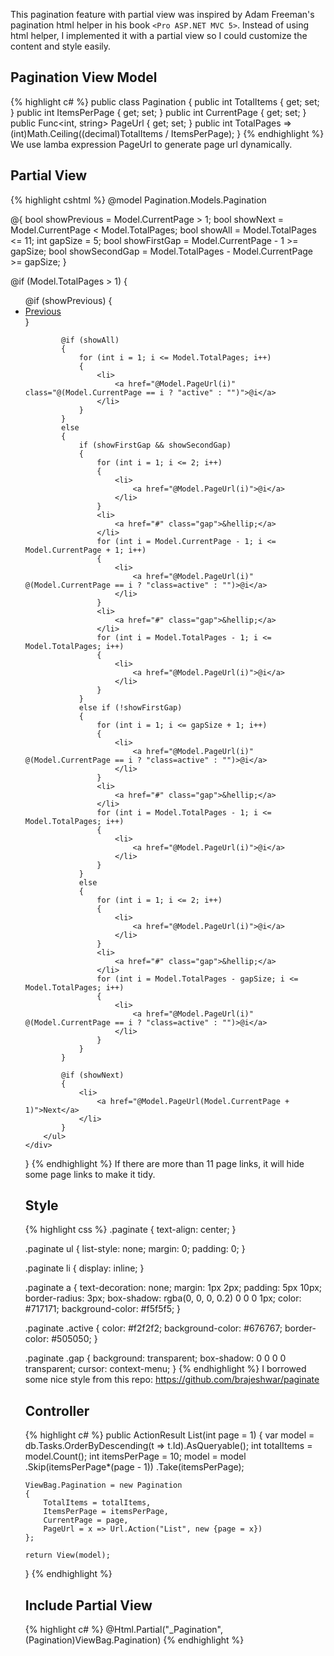 This pagination feature with partial view was inspired by Adam Freeman's pagination html helper in his book `<Pro ASP.NET MVC 5>`. Instead of using html helper, I implemented it with a partial view so I could customize the content and style easily.<!-- more -->

## Pagination View Model
{% highlight c# %}
public class Pagination
{
    public int TotalItems { get; set; }
    public int ItemsPerPage { get; set; }
    public int CurrentPage { get; set; }
    public Func<int, string> PageUrl { get; set; }
    public int TotalPages => (int)Math.Ceiling((decimal)TotalItems / ItemsPerPage);
}
{% endhighlight %}
We use lamba expression PageUrl to generate page url dynamically.

## Partial View
{% highlight cshtml %}
@model Pagination.Models.Pagination

@{
    bool showPrevious = Model.CurrentPage > 1;
    bool showNext = Model.CurrentPage < Model.TotalPages;
    bool showAll = Model.TotalPages <= 11;
    int gapSize = 5;
    bool showFirstGap = Model.CurrentPage - 1 >= gapSize;
    bool showSecondGap = Model.TotalPages - Model.CurrentPage >= gapSize;
}

@if (Model.TotalPages > 1)
{
    <div class="paginate">
        <ul>
            @if (showPrevious)
            {
                <li>
                    <a href="@Model.PageUrl(Model.CurrentPage - 1)">Previous</a>
                </li>
            }

            @if (showAll)
            {
                for (int i = 1; i <= Model.TotalPages; i++)
                {
                    <li>
                        <a href="@Model.PageUrl(i)" class="@(Model.CurrentPage == i ? "active" : "")">@i</a>
                    </li>
                }
            }
            else
            {
                if (showFirstGap && showSecondGap)
                {
                    for (int i = 1; i <= 2; i++)
                    {
                        <li>
                            <a href="@Model.PageUrl(i)">@i</a>
                        </li>
                    }
                    <li>
                        <a href="#" class="gap">&hellip;</a>
                    </li>
                    for (int i = Model.CurrentPage - 1; i <= Model.CurrentPage + 1; i++)
                    {
                        <li>
                            <a href="@Model.PageUrl(i)" @(Model.CurrentPage == i ? "class=active" : "")>@i</a>
                        </li>
                    }
                    <li>
                        <a href="#" class="gap">&hellip;</a>
                    </li>
                    for (int i = Model.TotalPages - 1; i <= Model.TotalPages; i++)
                    {
                        <li>
                            <a href="@Model.PageUrl(i)">@i</a>
                        </li>
                    }
                }
                else if (!showFirstGap)
                {
                    for (int i = 1; i <= gapSize + 1; i++)
                    {
                        <li>
                            <a href="@Model.PageUrl(i)" @(Model.CurrentPage == i ? "class=active" : "")>@i</a>
                        </li>
                    }
                    <li>
                        <a href="#" class="gap">&hellip;</a>
                    </li>
                    for (int i = Model.TotalPages - 1; i <= Model.TotalPages; i++)
                    {
                        <li>
                            <a href="@Model.PageUrl(i)">@i</a>
                        </li>
                    }
                }
                else
                {
                    for (int i = 1; i <= 2; i++)
                    {
                        <li>
                            <a href="@Model.PageUrl(i)">@i</a>
                        </li>
                    }
                    <li>
                        <a href="#" class="gap">&hellip;</a>
                    </li>
                    for (int i = Model.TotalPages - gapSize; i <= Model.TotalPages; i++)
                    {
                        <li>
                            <a href="@Model.PageUrl(i)" @(Model.CurrentPage == i ? "class=active" : "")>@i</a>
                        </li>
                    }
                }
            }

            @if (showNext)
            {
                <li>
                    <a href="@Model.PageUrl(Model.CurrentPage + 1)">Next</a>
                </li>
            }
        </ul>
    </div>
}
{% endhighlight %}
If there are more than 11 page links, it will hide some page links to make it tidy.

## Style
{% highlight css %}
.paginate {
  text-align: center; 
}

.paginate ul {
    list-style: none;
    margin: 0;
    padding: 0; 
}

.paginate li {
    display: inline; 
}

.paginate a {
    text-decoration: none;
    margin: 1px 2px;
    padding: 5px 10px;
    border-radius: 3px;
    box-shadow: rgba(0, 0, 0, 0.2) 0 0 0 1px;
    color: #717171;
    background-color: #f5f5f5; 
}

.paginate .active {
    color: #f2f2f2;
    background-color: #676767;
    border-color: #505050; 
}

.paginate .gap {
    background: transparent;
    box-shadow: 0 0 0 0 transparent;
    cursor: context-menu; 
}
{% endhighlight %}
I borrowed some nice style from this repo: https://github.com/brajeshwar/paginate

## Controller
{% highlight c# %}
public ActionResult List(int page = 1)
{
    var model = db.Tasks.OrderByDescending(t => t.Id).AsQueryable();
    int totalItems = model.Count();
    int itemsPerPage = 10;
    model = model
        .Skip(itemsPerPage*(page - 1))
        .Take(itemsPerPage);

    ViewBag.Pagination = new Pagination
    {
        TotalItems = totalItems,
        ItemsPerPage = itemsPerPage,
        CurrentPage = page,
        PageUrl = x => Url.Action("List", new {page = x})
    };

    return View(model);
}
{% endhighlight %}

## Include Partial View
{% highlight c# %}
@Html.Partial("_Pagination", (Pagination)ViewBag.Pagination)
{% endhighlight %}
